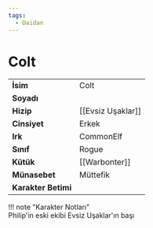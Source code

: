 ```yaml
---
tags:
  - Daidan
---  
```

# Colt   
  
<div class="grid" markdown>  
  
|  |  |  
|---|---|  
| **İsim** | Colt |  
| **Soyadı** |  |  
| **Hizip** | [[Evsiz Uşaklar]] |  
| **Cinsiyet** | Erkek |  
| **Irk** | CommonElf |  
| **Sınıf** | Rogue |  
| **Kütük** | [[Warbonter]] |  
| **Münasebet** | Müttefik |  
| **Karakter Betimi** |  |  
  
  
!!! note "Karakter Notları"  
	Philip'in eski ekibi Evsiz Uşaklar'ın başı  
  
  
</div>